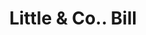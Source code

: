 ---
doi: 10.7916/D8N3185W
date_other: '1880'
date_other_textual: 1880-1889
form: printed ephemera
genre:
- Invoices
name:
- Little & Co.
object_in_context_url: https://biggert.cul.columbia.edu/items/view/ave_biggert_01928
subject_hierarchical_geographic:
- Troy, New York, United States
subject_name:
- Little & Co.
title: Little & Co.. Bill
sort_title: Little & Co.. Bill
call_number: ave_biggert_01928
coordinates:
- 42.73166666666667,-73.69250000000001
pid: ave_biggert_01928
identifiers: ave_biggert_01928
permalink: /biggert/ave_biggert_01928/
layout: iiif-image-page
---